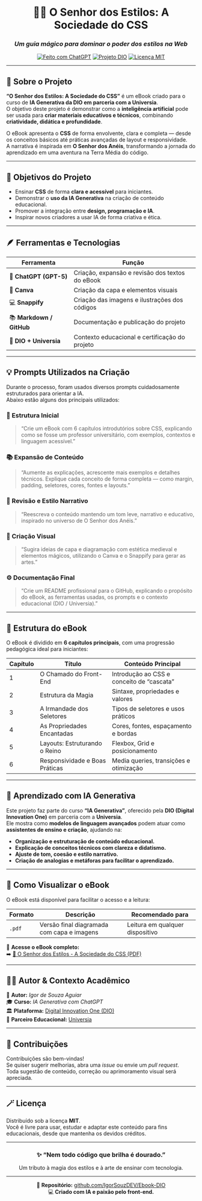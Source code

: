 <div align="center">

# 🧙‍♂️ O Senhor dos Estilos: A Sociedade do CSS  
### *Um guia mágico para dominar o poder dos estilos na Web*


[![Feito com ChatGPT](https://img.shields.io/badge/Feito_com-ChatGPT_IA-blue?style=for-the-badge&logo=openai)](https://openai.com/chatgpt)
[![Projeto DIO](https://img.shields.io/badge/Projeto-DIO_+_Universia-red?style=for-the-badge&logo=google-scholar)](https://www.dio.me)
[![Licença MIT](https://img.shields.io/badge/Licença-MIT-green?style=for-the-badge)](./LICENSE)

</div>

---

## 📖 Sobre o Projeto

**“O Senhor dos Estilos: A Sociedade do CSS”** é um eBook criado para o curso de **IA Generativa da DIO em parceria com a Universia**.  
O objetivo deste projeto é demonstrar como a **inteligência artificial** pode ser usada para **criar materiais educativos e técnicos**, combinando **criatividade, didática e profundidade**.

O eBook apresenta o **CSS** de forma envolvente, clara e completa — desde os conceitos básicos até práticas avançadas de layout e responsividade.  
A narrativa é inspirada em **O Senhor dos Anéis**, transformando a jornada do aprendizado em uma aventura na Terra Média do código.

---

## 🧭 Objetivos do Projeto

- Ensinar **CSS** de forma **clara e acessível** para iniciantes.  
- Demonstrar o **uso da IA Generativa** na criação de conteúdo educacional.  
- Promover a integração entre **design, programação e IA**.  
- Inspirar novos criadores a usar IA de forma criativa e ética.  

---

## 🪶 Ferramentas e Tecnologias

| Ferramenta | Função |
|-------------|--------|
| 💬 **ChatGPT (GPT-5)** | Criação, expansão e revisão dos textos do eBook |
| 🎨 **Canva** | Criação da capa e elementos visuais |
| 💻 **Snappify** | Criação das imagens e ilustrações dos códigos |
| 📚 **Markdown / GitHub** | Documentação e publicação do projeto |
| 🧾 **DIO + Universia** | Contexto educacional e certificação do projeto |

---

## 💡 Prompts Utilizados na Criação

Durante o processo, foram usados diversos prompts cuidadosamente estruturados para orientar a IA.  
Abaixo estão alguns dos principais utilizados:

### 🧩 Estrutura Inicial
> “Crie um eBook com 6 capítulos introdutórios sobre CSS, explicando como se fosse um professor universitário, com exemplos, contextos e linguagem acessível.”

### 📚 Expansão de Conteúdo
> “Aumente as explicações, acrescente mais exemplos e detalhes técnicos. Explique cada conceito de forma completa — como margin, padding, seletores, cores, fontes e layouts.”

### 🧙 Revisão e Estilo Narrativo
> “Reescreva o conteúdo mantendo um tom leve, narrativo e educativo, inspirado no universo de O Senhor dos Anéis.”

### 🎨 Criação Visual
> “Sugira ideias de capa e diagramação com estética medieval e elementos mágicos, utilizando o Canva e o Snappify para gerar as artes.”

### ⚙️ Documentação Final
> “Crie um README profissional para o GitHub, explicando o propósito do eBook, as ferramentas usadas, os prompts e o contexto educacional (DIO / Universia).”

---

## 📘 Estrutura do eBook

O eBook é dividido em **6 capítulos principais**, com uma progressão pedagógica ideal para iniciantes:

| Capítulo | Título | Conteúdo Principal |
|-----------|---------|-------------------|
| 1 | O Chamado do Front-End | Introdução ao CSS e conceito de “cascata” |
| 2 | Estrutura da Magia | Sintaxe, propriedades e valores |
| 3 | A Irmandade dos Seletores | Tipos de seletores e usos práticos |
| 4 | As Propriedades Encantadas | Cores, fontes, espaçamento e bordas |
| 5 | Layouts: Estruturando o Reino | Flexbox, Grid e posicionamento |
| 6 | Responsividade e Boas Práticas | Media queries, transições e otimização |

---

## 🧠 Aprendizado com IA Generativa

Este projeto faz parte do curso **“IA Generativa”**, oferecido pela **DIO (Digital Innovation One)** em parceria com a **Universia**.  
Ele mostra como **modelos de linguagem avançados** podem atuar como **assistentes de ensino e criação**, ajudando na:

- **Organização e estruturação de conteúdo educacional.**  
- **Explicação de conceitos técnicos com clareza e didatismo.**  
- **Ajuste de tom, coesão e estilo narrativo.**  
- **Criação de analogias e metáforas para facilitar o aprendizado.**

---

## 🧩 Como Visualizar o eBook

O eBook está disponível para facilitar o acesso e a leitura:

| Formato | Descrição | Recomendado para |
|----------|------------|------------------|
| `.pdf` | Versão final diagramada com capa e imagens | Leitura em qualquer dispositivo |

📎 **Acesse o eBook completo:**  
➡️ [📘 O Senhor dos Estilos - A Sociedade do CSS (PDF)](./O-Senhor-dos-Estilos.pdf)

---

## 🧑‍💻 Autor & Contexto Acadêmico

📘 **Autor:** *Igor de Souza Aguiar*  
🎓 **Curso:** *IA Generativa com ChatGPT*  
🏛️ **Plataforma:** [Digital Innovation One (DIO)](https://www.dio.me)  
🤝 **Parceiro Educacional:** [Universia](https://www.universia.net)

---

## 💬 Contribuições

Contribuições são bem-vindas!  
Se quiser sugerir melhorias, abra uma *issue* ou envie um *pull request*.  
Toda sugestão de conteúdo, correção ou aprimoramento visual será apreciada.  

---

## 🪄 Licença

Distribuído sob a licença **MIT**.  
Você é livre para usar, estudar e adaptar este conteúdo para fins educacionais, desde que mantenha os devidos créditos.

---

<div align="center">

### ✨ “Nem todo código que brilha é dourado.”  
Um tributo à magia dos estilos e à arte de ensinar com tecnologia.

---

📘 **Repositório:** [github.com/IgorSouzDEV/Ebook-DIO](https://github.com/IgorSouzDEV/Ebook-DIO)  
💻 **Criado com IA e paixão pelo front-end.**

</div>

